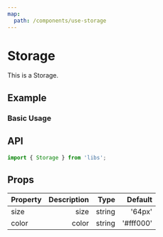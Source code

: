 ```yaml
---
map:
  path: /components/use-storage
---
```


# Storage

This is a Storage.

## Example

### Basic Usage

<demo src="./demo.vue"
  language="vue"
  title="Basic useage"
  desc="This is a Storage.">
</demo>

## API

```ts
import { Storage } from 'libs';
```

## Props

| Property | Description |   Type |   Default |
| -------- | ----------: | -----: | --------: |
| size     |        size | string |    '64px' |
| color    |       color | string | '#fff000' |
